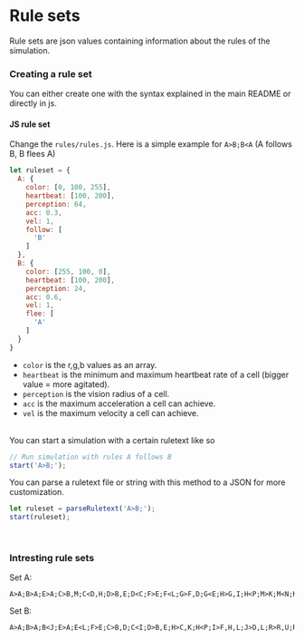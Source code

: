 # Rule sets

Rule sets are json values containing information about the rules of the simulation.



### Creating a rule set
You can either create one with the syntax explained in the main README or directly in js.


#### JS rule set
Change the `rules/rules.js`.
Here is a simple example for `A>B;B<A` (A follows B, B flees A)
```js
let ruleset = {
  A: {
    color: [0, 100, 255],
    heartbeat: [100, 200],
    perception: 64,
    acc: 0.3,
    vel: 1,
    follow: [
      'B'
    ]
  },
  B: {
    color: [255, 100, 0],
    heartbeat: [100, 200],
    perception: 24,
    acc: 0.6,
    vel: 1,
    flee: [
      'A'
    ]
  }
}
```

* `color` is the r,g,b values as an array.
* `heartbeat` is the minimum and maximum heartbeat rate of a cell (bigger value = more agitated).
* `perception` is the vision radius of a cell.
* `acc` is the maximum acceleration a cell can achieve.
* `vel` is the maximum velocity a cell can achieve.

<br/>
You can start a simulation with a certain ruletext like so

```js
// Run simulation with rules A follows B
start('A>B;');
```

You can parse a ruletext file or string with this method to a JSON for more customization.
```js
let ruleset = parseRuletext('A>B;');
start(ruleset);
```

<br/>

### Intresting rule sets

Set A:
```
A>A;B>A;E>A;C>B,M;C<D,H;D>B,E;D<C;F>E;F<L;G>F,D;G<E;H>G,I;H<P;M>K;M<N;K>C;I>D,K;J>I,Q;L>H,J;N>K,J;P>J,R;O>L,P;O<N;Q>R;R>N,O;
```
Set B:
```
A>A;B>A;B<J;E>A;E<L;F>E;C>B,D;C<I;D>B,E;H>C,K;H<P;I>F,H,L;J>D,L;R>R,U;R<F;U>M;U<R;M>F,N;N>P;N<J;P>Q;L>K,P;K>I,O;S>V;S<H;T>S;T<O;V>T,Q;Q>Q;
```